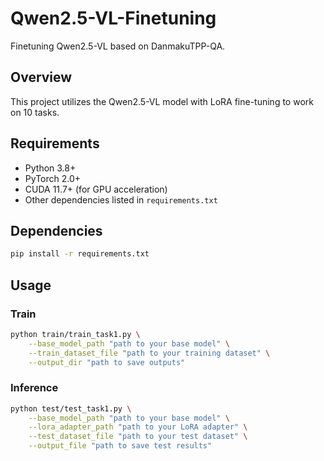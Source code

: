 # Qwen2.5-VL-Finetuning

Finetuning Qwen2.5-VL based on DanmakuTPP-QA.

## Overview

This project utilizes the Qwen2.5-VL model with LoRA fine-tuning to work on 10 tasks.

## Requirements

- Python 3.8+
- PyTorch 2.0+
- CUDA 11.7+ (for GPU acceleration)
- Other dependencies listed in `requirements.txt`

## Dependencies

```bash
pip install -r requirements.txt
```

## Usage

### Train

```bash
python train/train_task1.py \
    --base_model_path "path to your base model" \
    --train_dataset_file "path to your training dataset" \
    --output_dir "path to save outputs"
```

### Inference

```bash
python test/test_task1.py \
    --base_model_path "path to your base model" \
    --lora_adapter_path "path to your LoRA adapter" \
    --test_dataset_file "path to your test dataset" \
    --output_file "path to save test results"
```